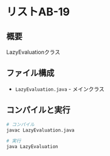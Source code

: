 # リストAB-19

## 概要
LazyEvaluationクラス

## ファイル構成
- `LazyEvaluation.java` - メインクラス

## コンパイルと実行
```bash
# コンパイル
javac LazyEvaluation.java

# 実行
java LazyEvaluation
```

